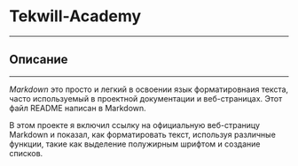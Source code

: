 # Tekwill-Academy
___ 

## Описание
___

*Markdown* это просто и легкий в освоении язык форматировнаия текста, часто используемый в проектной 
документации и веб-страницах. Этот файл README написан в Markdown.

В этом проекте я включил ссылку на официальную веб-страницу Markdown и показал, как форматировать текст, 
используя различные функции, такие как выделение полужирным шрифтом и создание списков.
